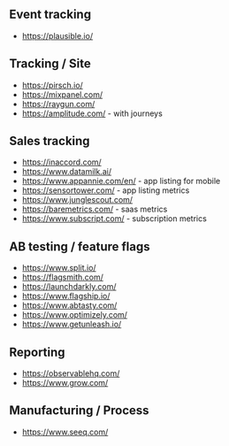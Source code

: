 

## Event tracking
* https://plausible.io/

## Tracking / Site
* https://pirsch.io/
* https://mixpanel.com/
* https://raygun.com/
* https://amplitude.com/ - with journeys

## Sales tracking
* https://inaccord.com/
* https://www.datamilk.ai/
* https://www.appannie.com/en/ - app listing for mobile
* https://sensortower.com/ - app listing metrics
* https://www.junglescout.com/
* https://baremetrics.com/ - saas metrics
* https://www.subscript.com/ - subscription metrics

## AB testing / feature flags
* https://www.split.io/
* https://flagsmith.com/
* https://launchdarkly.com/
* https://www.flagship.io/
* https://www.abtasty.com/
* https://www.optimizely.com/
* https://www.getunleash.io/

## Reporting 
* https://observablehq.com/
* https://www.grow.com/

## Manufacturing / Process
* https://www.seeq.com/